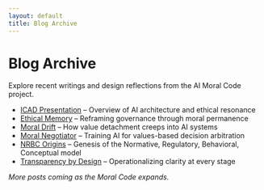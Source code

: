 ```yaml
---
layout: default
title: Blog Archive
---
```


# Blog Archive

Explore recent writings and design reflections from the AI Moral Code project.

<ul>
  <li><a href="/posts/icad-presentation.md">ICAD Presentation</a> – Overview of AI architecture and ethical resonance</li>
  <li><a href="/posts/ethical-memory.md">Ethical Memory</a> – Reframing governance through moral permanence</li>
  <li><a href="/posts/moral-drift.md">Moral Drift</a> – How value detachment creeps into AI systems</li>
  <li><a href="/posts/moral-negotiator.md">Moral Negotiator</a> – Training AI for values-based decision arbitration</li>
  <li><a href="/posts/nrbc-origins.md">NRBC Origins</a> – Genesis of the Normative, Regulatory, Behavioral, Conceptual model</li>
  <li><a href="/posts/transparency-design.md">Transparency by Design</a> – Operationalizing clarity at every stage</li>
</ul>

*More posts coming as the Moral Code expands.*
